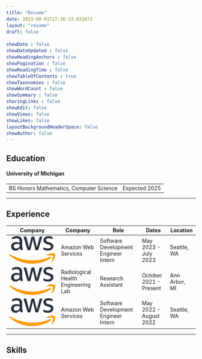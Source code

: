 ```yaml
---
title: "Resume"
date: 2023-08-01T17:36:23.031872
layout: "resume"
draft: false

showDate : false
showDateUpdated : false
showHeadingAnchors : false
showPagination : false
showReadingTime : false
showTableOfContents : true
showTaxonomies : false 
showWordCount : false
showSummary : false
sharingLinks : false
showEdit: false
showViews: false
showLikes: false
layoutBackgroundHeaderSpace: false
showAuthor: false
---
```


## Education
#### University of Michigan

<table>
  <tr>
    <td>BS Honors Mathematics, Computer Science</td>
    <td>Expected 2025</td> 
  </tr>
</table>


---
## Experience
<table>
    <thead>
        <tr>
            <th>Company</th>
            <th>Company</th>
            <th>Role</th>
            <th>Dates</th>
            <th>Location</th>
        </tr>
    </thead>
    <tbody>
        <tr>
            <td><img class="customEntitityLogo" src="aws.png"/></td>
            <td>Amazon Web Services</td>
            <td>Software Development Engineer Intern</td>
            <td>May 2023 - July 2023</td>
            <td>Seattle, WA</td>
        </tr>
        <tr>
            <td><img class="customEntitityLogo" src="aws.png"/></td>
            <td>Radiological Health Engineering Lab</td>
            <td>Research Assistant</td>
            <td>October 2021 - Present</td>
            <td>Ann Arbor, MI</td>
        </tr>
        <tr>
            <td><img class="customEntitityLogo" src="aws.png"/></td>
            <td>Amazon Web Services</td>
            <td>Software Development Engineer Intern</td>
            <td>May 2022 - August 2022</td>
            <td>Seattle, WA</td>
        </tr>
    </tbody>
</table>

---
## Skills
